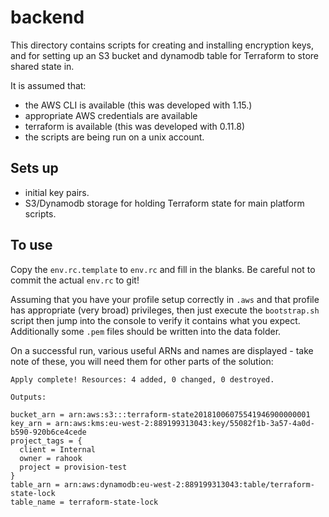 # backend
This directory contains scripts for creating and installing encryption keys, and for setting up an S3 bucket and dynamodb table for Terraform to store shared state in.

It is assumed that:
 - the AWS CLI is available (this was developed with 1.15.)
 - appropriate AWS credentials are available
 - terraform is available (this was developed with 0.11.8)
 - the scripts are being run on a unix account.

## Sets up
 - initial key pairs.
 - S3/Dynamodb storage for holding Terraform state for main platform scripts.

## To use
Copy the `env.rc.template` to `env.rc` and fill in the blanks. Be careful not to commit the actual `env.rc` to git!

Assuming that you have your profile setup correctly in `.aws` and that profile has appropriate (very broad) privileges, then just execute the `bootstrap.sh` script then jump into the console to verify it contains what you expect. Additionally some `.pem` files should be written into the data folder.

On a successful run, various useful ARNs and names are displayed - take note of these, you will need them for other parts of the solution:

```
Apply complete! Resources: 4 added, 0 changed, 0 destroyed.

Outputs:

bucket_arn = arn:aws:s3:::terraform-state20181006075541946900000001
key_arn = arn:aws:kms:eu-west-2:889199313043:key/55082f1b-3a57-4a0d-b590-920b6ce4cede
project_tags = {
  client = Internal
  owner = rahook
  project = provision-test
}
table_arn = arn:aws:dynamodb:eu-west-2:889199313043:table/terraform-state-lock
table_name = terraform-state-lock
```
